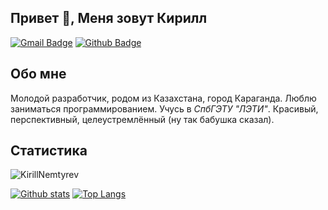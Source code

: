 ## Привет 👋, Меня зовут Кирилл
[![Gmail Badge](https://img.shields.io/badge/-nemtyrev3857@gmail.com-c14438?style=flat&logo=Gmail&logoColor=white&link=mailto:nemtyrev3857@gmail.com)](mailto:nemtyrev3857@gmail.com) [![Github Badge](https://img.shields.io/badge/-KirillNemtyrev-grey?style=flat&logo=github&logoColor=white&link=https://github.com/KirillNemtyrev/)](https://www.github.com/KirillNemtyrev/)
## Обо мне
Молодой разработчик, родом из Казахстана, город Караганда. Люблю заниматься программированием. Учусь в *СпбГЭТУ "ЛЭТИ"*. Красивый, перспективный, целеустремлённый (ну так бабушка сказал).
## Статистика
<p align=left> <img src=https://komarev.com/ghpvc/?username=KirillNemtyrev alt=KirillNemtyrev /> </p>

[![Github stats](https://github-readme-stats.vercel.app/api?username=KirillNemtyrev&show_icons=true&include_all_commits=true)](https://github.com/KirillNemtyrev/github-readme-stats)
[![Top Langs](https://github-readme-stats.vercel.app/api/top-langs/?username=KirillNemtyrev&layout=compact)](https://github.com/KirillNemtyrev/github-readme-stats)

